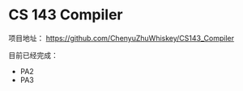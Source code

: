 # CS 143 Compiler

项目地址：  https://github.com/ChenyuZhuWhiskey/CS143_Compiler  

目前已经完成：

- PA2
- PA3